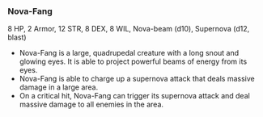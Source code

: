 ### Nova-Fang

8 HP, 2 Armor, 12 STR, 8 DEX, 8 WIL, Nova-beam (d10), Supernova (d12, blast)

- Nova-Fang is a large, quadrupedal creature with a long snout and glowing eyes. It is able to project powerful beams of energy from its eyes.
- Nova-Fang is able to charge up a supernova attack that deals massive damage in a large area.
- On a critical hit, Nova-Fang can trigger its supernova attack and deal massive damage to all enemies in the area.

